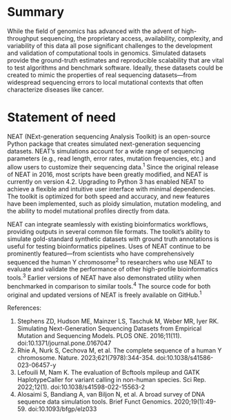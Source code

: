 # Summary

While the field of genomics has advanced with the advent of high-throughput sequencing, the proprietary access, availability, complexity, and variability of this data all pose significant challenges to the development and validation of computational tools in genomics. Simulated datasets provide the ground-truth estimates and reproducible scalability that are vital to test algorithms and benchmark software. Ideally, these datasets could be created to mimic the properties of real sequencing datasets—from widespread sequencing errors to local mutational contexts that often characterize diseases like cancer.

# Statement of need

NEAT (NExt-generation sequencing Analysis Toolkit) is an open-source Python package that creates simulated next-generation sequencing datasets. NEAT’s simulations account for a wide range of sequencing parameters (e.g., read length, error rates, mutation frequencies, etc.) and allow users to customize their sequencing data.<sup>1</sup> Since the original release of NEAT in 2016, most scripts have been greatly modified, and NEAT is currently on version 4.2. Upgrading to Python 3 has enabled NEAT to achieve a flexible and intuitive user interface with minimal dependencies. The toolkit is optimized for both speed and accuracy, and new features have been implemented, such as ploidy simulation, mutation modeling, and the ability to model mutational profiles directly from data.

NEAT can integrate seamlessly with existing bioinformatics workflows, providing outputs in several common file formats. The toolkit’s ability to simulate gold-standard synthetic datasets with ground truth annotations is useful for testing bioinformatics pipelines. Uses of NEAT continue to be prominently featured—from scientists who have comprehensively sequenced the human Y chromosome<sup>2</sup> to researchers who use NEAT to evaluate and validate the performance of other high-profile bioinformatics tools.<sup>3</sup> Earlier versions of NEAT have also demonstrated utility when benchmarked in comparison to similar tools.<sup>4</sup> The source code for both original and updated versions of NEAT is freely available on GitHub.<sup>1</sup>

References:
1.	Stephens ZD, Hudson ME, Mainzer LS, Taschuk M, Weber MR, Iyer RK. Simulating Next-Generation Sequencing Datasets from Empirical Mutation and Sequencing Models. PLOS ONE. 2016;11(11). doi:10.1371/journal.pone.0167047
2.	Rhie A, Nurk S, Cechova M, et al. The complete sequence of a human Y chromosome. Nature. 2023;621(7978):344-354. doi:10.1038/s41586-023-06457-y
3.	Lefouili M, Nam K. The evaluation of Bcftools mpileup and GATK HaplotypeCaller for variant calling in non-human species. Sci Rep. 2022;12(1). doi:10.1038/s41598-022-15563-2
4.	Alosaimi S, Bandiang A, van Biljon N, et al. A broad survey of DNA sequence data simulation tools. Brief Funct Genomics. 2020;19(1):49-59. doi:10.1093/bfgp/elz033
